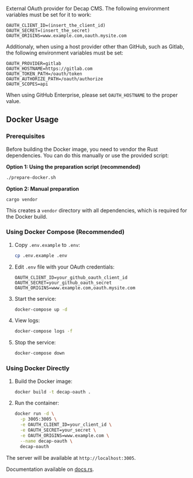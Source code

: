 External OAuth provider for Decap CMS. The following environment variables must be set for it to
work:

```shell
OAUTH_CLIENT_ID=(insert_the_client_id)
OAUTH_SECRET=(insert_the_secret)
OAUTH_ORIGINS=www.example.com,oauth.mysite.com
```

Additionaly, when using a host provider other than GitHub, such as Gitlab, the following
environment variables must be set:

```shell
OAUTH_PROVIDER=gitlab
OAUTH_HOSTNAME=https://gitlab.com
OAUTH_TOKEN_PATH=/oauth/token
OAUTH_AUTHORIZE_PATH=/oauth/authorize
OAUTH_SCOPES=api
```

When using GitHub Enterprise, please set `OAUTH_HOSTNAME` to the proper value.

## Docker Usage

### Prerequisites

Before building the Docker image, you need to vendor the Rust dependencies. You can do this manually or use the provided script:

**Option 1: Using the preparation script (recommended)**
```bash
./prepare-docker.sh
```

**Option 2: Manual preparation**
```bash
cargo vendor
```

This creates a `vendor` directory with all dependencies, which is required for the Docker build.

### Using Docker Compose (Recommended)

1. Copy `.env.example` to `.env`:
   ```bash
   cp .env.example .env
   ```

2. Edit `.env` file with your OAuth credentials:
   ```shell
   OAUTH_CLIENT_ID=your_github_oauth_client_id
   OAUTH_SECRET=your_github_oauth_secret
   OAUTH_ORIGINS=www.example.com,oauth.mysite.com
   ```

3. Start the service:
   ```bash
   docker-compose up -d
   ```

4. View logs:
   ```bash
   docker-compose logs -f
   ```

5. Stop the service:
   ```bash
   docker-compose down
   ```

### Using Docker Directly

1. Build the Docker image:
   ```bash
   docker build -t decap-oauth .
   ```

2. Run the container:
   ```bash
   docker run -d \
     -p 3005:3005 \
     -e OAUTH_CLIENT_ID=your_client_id \
     -e OAUTH_SECRET=your_secret \
     -e OAUTH_ORIGINS=www.example.com \
     --name decap-oauth \
     decap-oauth
   ```

The server will be available at `http://localhost:3005`.

Documentation available on [docs.rs](https://docs.rs/decap_oauth/latest/decap_oauth/).
